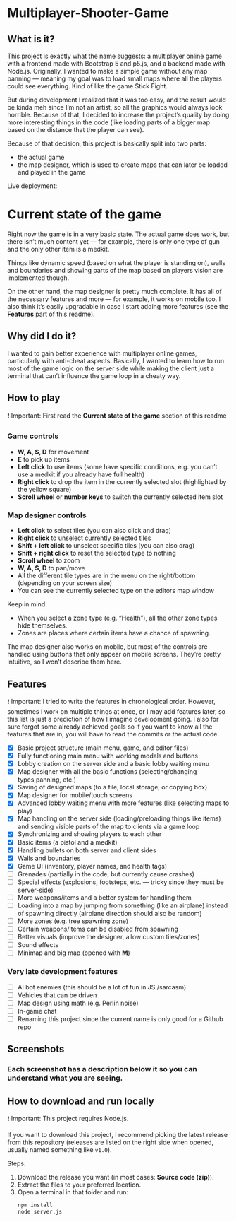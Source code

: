 # Multiplayer-Shooter-Game

## What is it?
This project is exactly what the name suggests: a multiplayer online game with a frontend made with Bootstrap 5 and p5.js, and a backend made with Node.js. 
Originally, I wanted to make a simple game without any map panning — meaning my goal was to load small maps where all the players could see everything. Kind of like the game Stick Fight.

But during development I realized that it was too easy, and the result would be kinda meh since I’m not an artist, so all the graphics would always look horrible. Because of that, I decided to increase the project’s quality by doing more interesting things in the code (like loading parts of a bigger map based on the distance that the player can see).

Because of that decision, this project is basically split into two parts:
- the actual game
- the map designer, which is used to create maps that can later be loaded and played in the game

Live deployment:

# Current state of the game
Right now the game is in a very basic state. The actual game does work, but there isn’t much content yet — for example, there is only one type of gun and the only other item is a medkit.

Things like dynamic speed (based on what the player is standing on), walls and boundaries and showing parts of the map based on players vision are implemented though.

On the other hand, the map designer is pretty much complete. It has all of the necessary features and more — for example, it works on mobile too. I also think it’s easily upgradable in case I start adding more features (see the **Features** part of this readme).

## Why did I do it?
I wanted to gain better experience with multiplayer online games, particularly with anti-cheat aspects. Basically, I wanted to learn how to run most of the game logic on the server side while making the client just a terminal that can’t influence the game loop in a cheaty way.

## How to play
❗ Important: First read the **Current state of the game** section of this readme

### Game controls
- **W, A, S, D** for movement
- **E** to pick up items
- **Left click** to use items (some have specific conditions, e.g. you can’t use a medkit if you already have full health)
- **Right click** to drop the item in the currently selected slot (highlighted by the yellow square)
- **Scroll wheel** or **number keys** to switch the currently selected item slot

### Map designer controls
- **Left click** to select tiles (you can also click and drag)
- **Right click** to unselect currently selected tiles
- **Shift + left click** to unselect specific tiles (you can also drag)
- **Shift + right click** to reset the selected type to nothing
- **Scroll wheel** to zoom
- **W, A, S, D** to pan/move
- All the different tile types are in the menu on the right/bottom (depending on your screen size)
- You can see the currently selected type on the editors map window

Keep in mind:
- When you select a zone type (e.g. “Health”), all the other zone types hide themselves.
- Zones are places where certain items have a chance of spawning.

The map designer also works on mobile, but most of the controls are handled using buttons that only appear on mobile screens. They’re pretty intuitive, so I won’t describe them here.

## Features
❗ Important: I tried to write the features in chronological order. However, sometimes I work on multiple things at once, or I may add features later, so this list is just a prediction of how I imagine development going. I also for sure forgot some already achieved goals so if you want to know all the features that are in, you will have to read the commits or the actual code.

- [X] Basic project structure (main menu, game, and editor files)
- [X] Fully functioning main menu with working modals and buttons
- [X] Lobby creation on the server side and a basic lobby waiting menu
- [X] Map designer with all the basic functions (selecting/changing types,panning, etc.)
- [X] Saving of designed maps (to a file, local storage, or copying box)
- [X] Map designer for mobile/touch screens
- [X] Advanced lobby waiting menu with more features (like selecting maps to play)
- [X] Map handling on the server side (loading/preloading things like items) and sending visible parts of the map to clients via a game loop
- [X] Synchronizing and showing players to each other
- [X] Basic items (a pistol and a medkit)
- [X] Handling bullets on both server and client sides
- [X] Walls and boundaries
- [X] Game UI (inventory, player names, and health tags)
- [ ] Grenades (partially in the code, but currently cause crashes)
- [ ] Special effects (explosions, footsteps, etc. — tricky since they must be server-side)
- [ ] More weapons/items and a better system for handling them
- [ ] Loading into a map by jumping from something (like an airplane) instead of spawning directly (airplane direction should also be random)
- [ ] More zones (e.g. tree spawning zone)
- [ ] Certain weapons/items can be disabled from spawning
- [ ] Better visuals (improve the designer, allow custom tiles/zones) 
- [ ] Sound effects
- [ ] Minimap and big map (opened with **M**)

### Very late development features
- [ ] AI bot enemies (this should be a lot of fun in JS /sarcasm)
- [ ] Vehicles that can be driven
- [ ] Map design using math (e.g. Perlin noise)
- [ ] In-game chat
- [ ] Renaming this project since the current name is only good for a Github repo

## Screenshots
### Each screenshot has a description below it so you can understand what you are seeing.

## How to download and run locally
❗ Important: This project requires Node.js.

If you want to download this project, I recommend picking the latest release from this repository (releases are listed on the right side when opened, usually named something like `v1.0`).

Steps:
1. Download the release you want (in most cases: **Source code (zip)**).
2. Extract the files to your preferred location.
3. Open a terminal in that folder and run:
   ```bash
   npm install
   node server.js
   ```